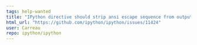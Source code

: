 ```yaml
---
tags: help-wanted
title: "IPython directive should strip ansi escape sequence from output."
html_url: "https://github.com/ipython/ipython/issues/11424"
user: Carreau
repo: ipython/ipython
---
```


